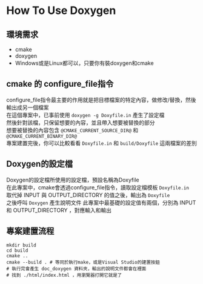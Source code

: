 # How To Use Doxygen

## 環境需求

- cmake
- doxygen
- Windows或是Linux都可以，只要你有裝doxygen和cmake

## cmake 的 configure_file指令

configure_file指令最主要的作用就是把目標檔案的特定內容，做修改/替換，然後輸出成另一個檔案  
在這個專案中，已事前使用 `doxygen -g Doxyfile.in` 產生了設定檔  
然後針對該檔，只保留想要的內容，並且帶入想要被替換的部分  
想要被替換的內容包含 `@CMAKE_CURRENT_SOURCE_DIR@` 和 `@CMAKE_CURRENT_BINARY_DIR@`  
專案建置完後，你可以比較看看 `Doxyfile.in` 和 `build/Doxyfile` 這兩檔案的差別

## Doxygen的設定檔

Doxygen的設定檔所使用的設定檔，預設名稱為Doxyfile  
在此專案中，cmake會透過configure_file指令，讀取設定檔模板 `Doxyfile.in`  
取代掉 INPUT 與 OUTPUT_DIRECTORY 的值之後，輸出為 `Doxyfile`  
之後呼叫 `Doxygen` 產生說明文件
此專案中最基礎的設定值有兩個，分別為 INPUT 和 OUTPUT_DIRECTORY ，對應輸入和輸出

## 專案建置流程

    mkdir build
    cd build
    cmake ..
    cmake --build . # 等同於執行make，或是Visual Studio的建置按鈕
    # 執行完會產生 doc_doxygen 資料夾，輸出的說明文件都會在裡面
    # 找到 ./html/index.html ，用瀏覽器打開它就是了
